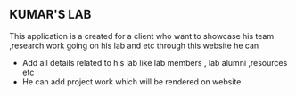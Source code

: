 ## KUMAR'S LAB
This application is a created for a client who want to showcase his team ,research work going on his lab and etc
through this website he can
- Add all details related to his lab like lab members , lab alumni ,resources etc
- He can add project work which will be rendered on website
